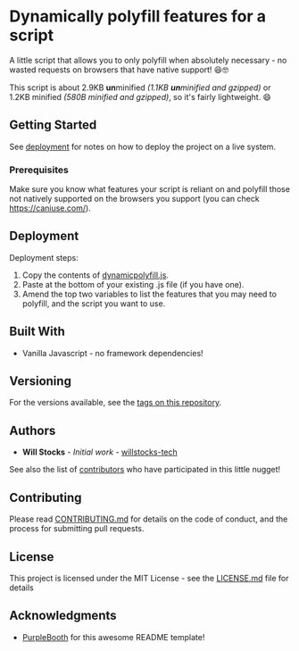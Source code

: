 # Dynamically polyfill features for a script

A little script that allows you to only polyfill when absolutely necessary - no wasted requests on browsers that have native support! 😆🤓

This script is about 2.9KB **un**minified _(1.1KB **un**minified and gzipped)_ or 1.2KB minified _(580B minified and gzipped)_, so it's fairly lightweight. :smile:

## Getting Started

See [deployment](#deployment) for notes on how to deploy the project on a live system.

### Prerequisites

Make sure you know what features your script is reliant on and polyfill those not natively supported on the browsers you support (you can check https://caniuse.com/).

## Deployment

Deployment steps:

1. Copy the contents of [dynamicpolyfill.js](dynamicpolyfill.js).
2. Paste at the bottom of your existing .js file (if you have one).
3. Amend the top two variables to list the features that you may need to polyfill, and the script you want to use.

## Built With

* Vanilla Javascript - no framework dependencies!

## Versioning

For the versions available, see the [tags on this repository](https://github.com/willstocks-tech/dynamically-polyfill-features-for-a-script/tags). 

## Authors

* **Will Stocks** - *Initial work* - [willstocks-tech](https://github.com/willstocks-tech)

See also the list of [contributors](https://github.com/willstocks-tech/dynamically-polyfill-features-for-a-script/contributors) who have participated in this little nugget!

## Contributing

Please read [CONTRIBUTING.md](CONTRIBUTING.md) for details on the code of conduct, and the process for submitting pull requests.

## License

This project is licensed under the MIT License - see the [LICENSE.md](LICENSE.md) file for details

## Acknowledgments

* [PurpleBooth](https://gist.github.com/PurpleBooth) for this awesome README template!

